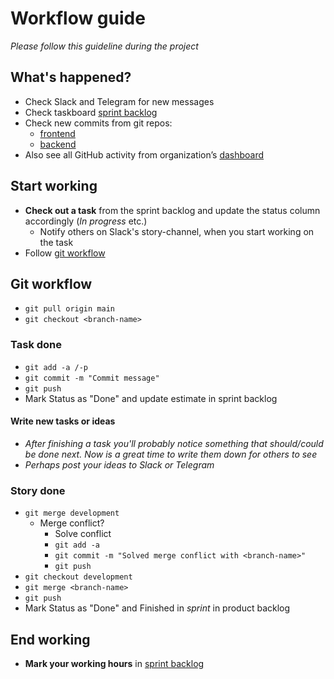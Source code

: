 # Workflow guide
_Please follow this guideline during the project_

## What's happened?
* Check Slack and Telegram for new messages
* Check taskboard [sprint backlog](https://docs.google.com/spreadsheets/d/1nCVv4__ZBgJAmnxx4Y7evX8--HsfqhYL4azqnDb5UFg/edit#gid=625081244)
* Check new commits from git repos:
  * [frontend](https://github.com/ohtuprojekti-2022/vesialue-front/tree/staging)
  * [backend](https://github.com/ohtuprojekti-2022/vesialue-back/tree/staging)
* Also see all GitHub activity from organization’s [dashboard](https://github.com/orgs/ohtuprojekti-2022/dashboard)

## Start working
* **Check out a task** from the sprint backlog and update the status column accordingly (_In progress_ etc.)
  * Notify others on Slack's story-channel, when you start working on the task
* Follow [git workflow](#git-workflow)

## Git workflow
* `git pull origin main`
* `git checkout <branch-name>`

### Task done
* `git add -a /-p`
* `git commit -m "Commit message"`
* `git push`
* Mark Status as "Done" and update estimate in sprint backlog 

#### Write new tasks or ideas
* _After finishing a task you'll probably notice something that should/could be done next. Now is a great time to write them down for others to see_
* _Perhaps post your ideas to Slack or Telegram_

### Story done
* `git merge development`
  * Merge conflict?
    * Solve conflict
    * `git add -a`
    * `git commit -m "Solved merge conflict with <branch-name>"`
    * `git push`
* `git checkout development`
* `git merge <branch-name>`
* `git push`
* Mark Status as "Done" and Finished in _sprint_ in product backlog

## End working
* **Mark your working hours** in [sprint backlog](https://docs.google.com/spreadsheets/d/1nCVv4__ZBgJAmnxx4Y7evX8--HsfqhYL4azqnDb5UFg/edit#gid=625081244)

